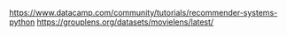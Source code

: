 https://www.datacamp.com/community/tutorials/recommender-systems-python
https://grouplens.org/datasets/movielens/latest/
